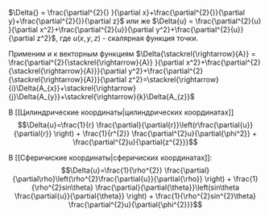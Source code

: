 $\Delta{} = \frac{\partial^{2}{} }{\partial x}+\frac{\partial^{2}{}}{\partial y}+\frac{\partial^{2}{}}{\partial z}$ или же $\Delta{u} = \frac{\partial^{2}{u} }{\partial x^2}+\frac{\partial^{2}{u}}{\partial y^2}+\frac{\partial^{2}{u}}{\partial z^2}$, где $u(x,y,z)$ - скалярная функция точки.

Применим и к векторным функциям
$\Delta{\stackrel{\rightarrow}{A}} = \frac{\partial^{2}{\stackrel{\rightarrow}{A}} }{\partial x^2}+\frac{\partial^{2}{\stackrel{\rightarrow}{A}}}{\partial y^2}+\frac{\partial^{2}{\stackrel{\rightarrow}{A}}}{\partial z^2}=\stackrel{\rightarrow}{i}\Delta{A_{x}}+\stackrel{\rightarrow}{j}\Delta{A_{y}}+\stackrel{\rightarrow}{k}\Delta{A_{z}}$


В [[Цилиндрические координаты|цилиндрических координатах]] 
$$\Delta{u}=\frac{1}{r} \frac{\partial}{\partial{r}}\left(r\frac{\partial{u}}{\partial{r}} \right) + \frac{1}{r^{2}} \frac{\partial^{2}u}{\partial{\phi^2}} +  \frac{\partial^{2}u}{\partial{z^{2}}}$$

В [[Сферичиские координаты|сферичиских координатах]]:
$$\Delta{u}=\frac{1}{\rho^{2}} \frac{\partial}{\partial\rho}\left(\rho^{2}\frac{\partial{u}}{\partial{\rho}} \right) + \frac{1}{\rho^{2}sin\theta} \frac{\partial}{\partial{\theta}}\left(sin\theta \frac{\partial{u}}{\partial{\theta}} \right) + \frac{1}{\rho^{2}sin^{2}\theta} \frac{\partial^{2}u}{\partial{\phi^{2}}}$$
